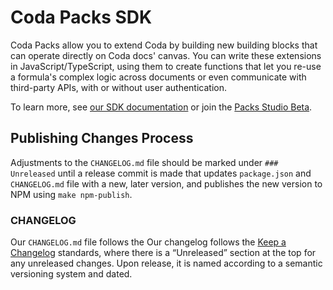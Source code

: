 # Coda Packs SDK

Coda Packs allow you to extend Coda by building new building blocks that can operate directly on Coda docs' canvas. You can write these extensions in JavaScript/TypeScript, using them to create functions that let you re-use a formula's complex logic across documents or even communicate with third-party APIs, with or without user authentication.

To learn more, see [our SDK documentation](https://coda.io/packs/build) or join the [Packs Studio Beta](https://coda.io/packsbeta).

## Publishing Changes Process

Adjustments to the `CHANGELOG.md` file should be marked under `### Unreleased` until a release commit is made that updates `package.json` and `CHANGELOG.md` file with a new, later version, and publishes the new version to NPM using `make npm-publish`. 

### CHANGELOG
Our `CHANGELOG.md` file follows the 
Our changelog follows the [Keep a Changelog](https://keepachangelog.com/en/1.0.0/) standards, where there is a “Unreleased” section at the top for any unreleased changes. Upon release, it is named according to a semantic versioning system and dated.
